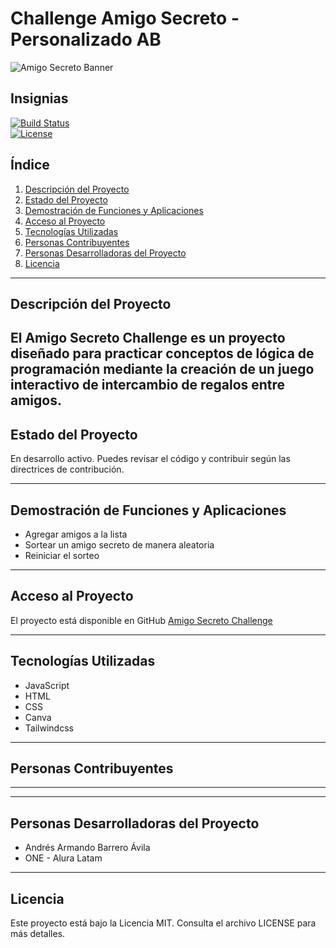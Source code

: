 # Challenge Amigo Secreto - Personalizado AB  

![Amigo Secreto Banner](assets/amigosecreto-banner.png)

## Insignias  
[![Build Status](https://img.shields.io/badge/build-passing-brightgreen)](#)  
[![License](https://img.shields.io/badge/license-MIT-blue)](LICENSE)  

## Índice  
1. [Descripción del Proyecto](#descripción-del-proyecto)  
2. [Estado del Proyecto](#estado-del-proyecto)  
3. [Demostración de Funciones y Aplicaciones](#demostración-de-funciones-y-aplicaciones)  
4. [Acceso al Proyecto](#acceso-al-proyecto)  
5. [Tecnologías Utilizadas](#tecnologías-utilizadas)  
6. [Personas Contribuyentes](#personas-contribuyentes)  
7. [Personas Desarrolladoras del Proyecto](#personas-desarrolladoras-del-proyecto)  
8. [Licencia](#licencia)  

---  

## Descripción del Proyecto  

El Amigo Secreto Challenge es un proyecto diseñado para practicar conceptos de lógica de programación mediante la creación de un juego interactivo de intercambio de regalos entre amigos.
---  

## Estado del Proyecto  

En desarrollo activo. Puedes revisar el código y contribuir según las directrices de contribución.  

---  

## Demostración de Funciones y Aplicaciones  

- Agregar amigos a la lista  
- Sortear un amigo secreto de manera aleatoria  
- Reiniciar el sorteo

---  

## Acceso al Proyecto  

El proyecto está disponible en GitHub [Amigo Secreto Challenge](https://github.com/Andresarbarrero/Challenge-amigo-secreto-personalizado-AB) 

---  

## Tecnologías Utilizadas  

- JavaScript  
- HTML  
- CSS
- Canva
- Tailwindcss

---  

## Personas Contribuyentes  

--------------------------

---  

## Personas Desarrolladoras del Proyecto  

- Andrés Armando Barrero Ávila
- ONE - Alura Latam

---  

## Licencia  

Este proyecto está bajo la Licencia MIT. Consulta el archivo LICENSE para más detalles.

